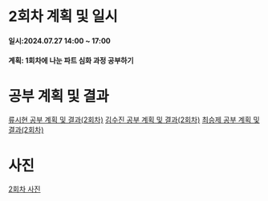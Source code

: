 # 2회차 계획 및 일시
#### 일시:2024.07.27 14:00 ~ 17:00
#### 계획: 1회차에 나눈 파트 심화 과정 공부하기
# 공부 계획 및 결과

[류시현 공부 계획 및 결과(2회차)](https://ryuuhyun.github.io/[24-%ED%95%98%EA%B3%84-%EB%AA%A8%EA%B0%81%EC%BD%94]-2%ED%9A%8C%EC%B0%A8-%EA%B3%84%ED%9A%8D-%EB%B0%8F-%EA%B2%B0%EA%B3%BC.html "https://ryuuhyun.github.io/[24-하계-모각코]-2회차-계획-및-결과.html")
[김수진 공부 계획 및 결과(2회차)](https://wldwlddl.github.io/%EB%AA%A8%EA%B0%81%EC%BD%94-2%ED%9A%8C%EC%B0%A8-%EA%B0%9C%EC%9D%B8-%EB%AA%A9%ED%91%9C-%EB%B0%8F-%EA%B3%B5%EB%B6%80-%EA%B2%B0%EA%B3%BC.html)
[최승제 공부 계획 및 결과(2회차)](https://choiseungje.github.io/choiseungje-%EA%B0%9C%EC%9D%B8/2%ED%9A%8C%EC%B0%A8.html)

# 사진
[2회차 사진](https://cdn.discordapp.com/attachments/1258740781775065111/1266636785119662160/image.png?ex=66a9d36e&is=66a881ee&hm=fc9b318055ef3ae308f7e9ea31f7b4d024b328b4c43b57f7b433b6a2d9128a69&)
